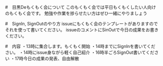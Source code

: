 #　目黒Deもくもく会について
このもくもく会では平日もくもくしたい人向けのもくもく会です。
勉強や作業を捗らせたい方はぜひ一緒にやりましょう

#　SignIn, SignOutのやり方
issueにもくもく会のテンプレートがありますのでそれを使って書いてください。
issueのコメントにSinOutで今日の成果をお書きください。

#　内容
・13時に集合します。もくもく開始
・14時までにSignInを書いてください。
・14時にissue身ながら軽く自己紹介
・16時半ごろSignOut書いてください
・17時今日の成果の発表、自由解散
